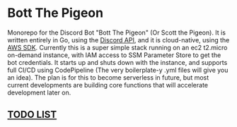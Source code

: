 # Bott The Pigeon

Monorepo for the Discord Bot "Bott The Pigeon" (Or Scott the Pigeon). It is written entirely in Go, using the [Discord API](https://github.com/bwmarrin/discordgo), and it is cloud-native, using the [AWS SDK](https://github.com/aws/aws-sdk-go). Currently this is a super simple stack running on an ec2 t2.micro on-demand instance, with IAM access to SSM Parameter Store to get the bot credentials. It starts up and shuts down with the instance, and supports full CI/CD using CodePipeline (The very boilerplate-y .yml files will give you an idea). The plan is for this to become serverless in future, but most current developments are building core functions that will accelerate development later on.

## [TODO LIST](https://github.com/users/adad-mitch/projects/1)